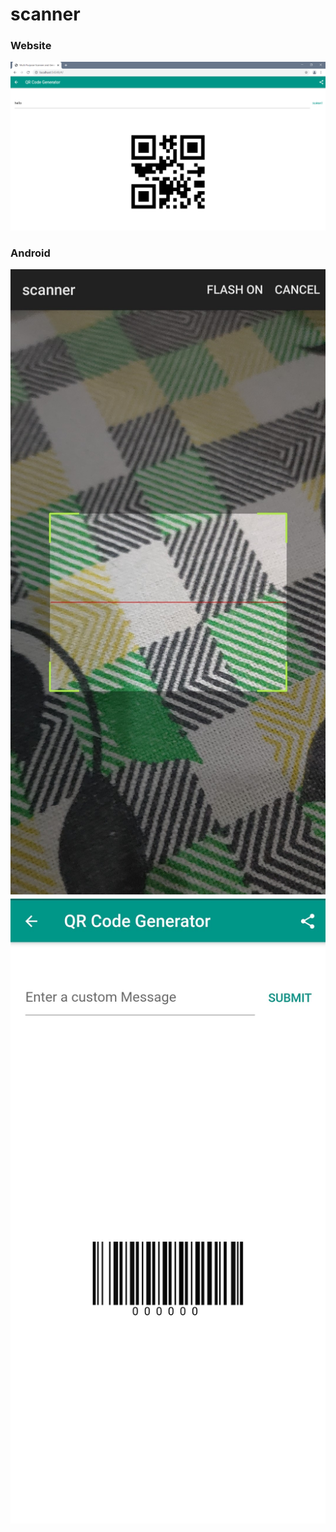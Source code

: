 # scanner


### Website
![](https://github.com/chirag-goel360/Scanner/blob/master/website.png)

### Android
![](https://github.com/chirag-goel360/Scanner/blob/master/android1.jpg)
![](https://github.com/chirag-goel360/Scanner/blob/master/android2.jpg)
